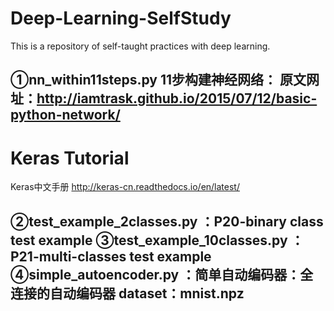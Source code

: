 # Deep-Learning-SelfStudy
This is a repository of self-taught practices with deep learning.

①nn_within11steps.py
11步构建神经网络：
原文网址：http://iamtrask.github.io/2015/07/12/basic-python-network/ 
---------------
Keras Tutorial
======
Keras中文手册
http://keras-cn.readthedocs.io/en/latest/

②test_example_2classes.py ：P20-binary class test example
③test_example_10classes.py ：P21-multi-classes test example
④simple_autoencoder.py ：简单自动编码器：全连接的自动编码器
 dataset：mnist.npz
----------------
